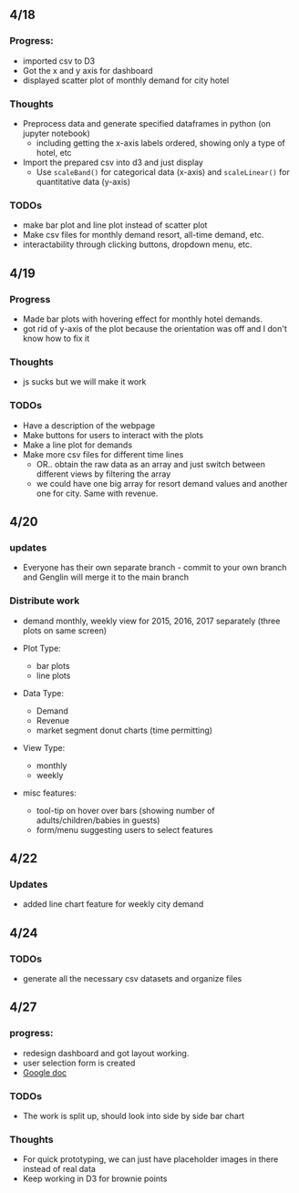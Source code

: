 ## 4/18

### Progress:
 - imported csv to D3
 - Got the x and y axis for dashboard 
 - displayed scatter plot of monthly demand for city hotel

### Thoughts
  - Preprocess data and generate specified dataframes in python (on jupyter notebook)
    - including getting the x-axis labels ordered, showing only a type of hotel, etc
  - Import the prepared csv into d3 and just display 
    - Use `scaleBand()` for categorical data (x-axis) and `scaleLinear()` for quantitative data (y-axis)

### TODOs
  - make bar plot and line plot instead of scatter plot
  - Make csv files for monthly demand resort, all-time demand, etc.
  - interactability through clicking buttons, dropdown menu, etc.


## 4/19

### Progress
 - Made bar plots with hovering effect for monthly hotel demands.
 - got rid of y-axis of the plot because the orientation was off and I don't know how to fix it

### Thoughts
 - js sucks but we will make it work

### TODOs
 - Have a description of the webpage 
 - Make buttons for users to interact with the plots
 - Make a line plot for demands
 - Make more csv files for different time lines
   - OR.. obtain the raw data as an array and just switch between different views by filtering the array
   - we could have one big array for resort demand values and another one for city. Same with revenue. 

## 4/20

### updates
 - Everyone has their own separate branch - commit to your own branch and Genglin will merge it to the main branch

### Distribute work
 - demand monthly, weekly view for 2015, 2016, 2017 separately (three plots on same screen)

 - Plot Type:
    - bar plots
    - line plots
 - Data Type:
    - Demand 
    - Revenue
    - market segment donut charts (time permitting)
 - View Type:
    - monthly
    - weekly

 - misc features:
    - tool-tip on hover over bars (showing number of adults/children/babies in guests)
    - form/menu suggesting users to select features

## 4/22

### Updates
 - added line chart feature for weekly city demand


## 4/24

### TODOs
 - generate all the necessary csv datasets and organize files


## 4/27
 
### progress: 
 - redesign dashboard and got layout working.
 - user selection form is created
 - [Google doc](https://docs.google.com/document/d/1ak2YFiu2zyt9GGlPcnDfjrZvdKDNKCNIfTp9_guTXzE/edit?usp=sharing)

### TODOs
 - The work is split up, should look into side by side bar chart

### Thoughts
 - For quick prototyping, we can just have placeholder images in there instead of real data
 - Keep working in D3 for brownie points